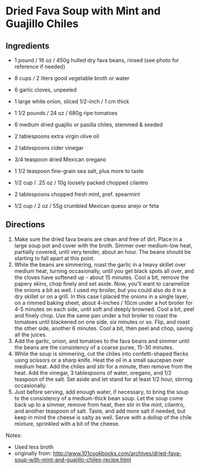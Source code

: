 Dried Fava Soup with Mint and Guajillo Chiles
==========

Ingredients
----------
 * 1 pound / 16 oz / 450g hulled dry fava beans, rinsed (see photo for reference if needed)
 * 8 cups / 2 liters good vegetable broth or water
 * 6 garlic cloves, unpeeled
 * 1 large white onion, sliced 1/2-inch / 1 cm thick
 * 1 1/2 pounds / 24 oz / 680g ripe tomatoes

 * 6 medium dried guajillo or pasilla chiles, stemmed & seeded
 * 2 tablespoons extra virgin olive oil
 * 2 tablespoons cider vinegar
 * 3/4 teaspoon dried Mexican oregano
 * 1 1/2 teaspoon fine-grain sea salt, plus more to taste
 * 1/2 cup / .25 oz / 10g loosely packed chopped cilantro
 * 2 tablespoons chopped fresh mint, pref. spearmint
 * 1/2 cup / 2 oz / 55g crumbled Mexican queso anejo or feta

Directions
----------
 1. Make sure the dried fava beans are clean and free of dirt. Place in a large soup pot and cover with the broth. Simmer over medium-low heat, partially covered, until very tender, about an hour. The beans should be starting to fall apart at this point.
 1. While the beans are simmering, roast the garlic in a heavy skillet over medium heat, turning occasionally, until you get black spots all over, and the cloves have softened up - about 15 minutes. Cool a bit, remove the papery skins, chop finely and set aside. Now, you'll want to caramelize the onions a bit as well. I used my broiler, but you could also do it in a dry skillet or on a grill. In this case I placed the onions in a single layer, on a rimmed baking sheet, about 4-inches / 10cm under a hot broiler for 4-5 minutes on each side, until soft and deeply browned. Cool a bit, peel and finely chop. Use the same pan under a hot broiler to roast the tomatoes until blackened on one side, six minutes or so. Flip, and roast the other side, another 6 minutes. Cool a bit, then peel and chop, saving all the juices.
 1. Add the garlic, onion, and tomatoes to the fava beans and simmer until the beans are the consistency of a coarse puree, 15-30 minutes.
 1. While the soup is simmering, cut the chiles into confetti-shaped flecks using scissors or a sharp knife. Heat the oil in a small saucepan over medium heat. Add the chiles and stir for a minute, then remove from the heat. Add the vinegar, 3 tablespoons of water, oregano, and 1/2 teaspoon of the salt. Set aside and let stand for at least 1/2 hour, stirring occasionally.
 1. Just before serving, add enough water, if necessary, to bring the soup to the consistency of a medium-thick bean soup. Let the soup come back up to a simmer, remove from heat, then stir in the mint, cilantro, and another teaspoon of salt. Taste, and add more salt if needed, but keep in mind the cheese is salty as well. Serve with a dollop of the chile mixture, sprinkled with a bit of the cheese. 
 
 Notes:
  * Used less broth
  * originally from: http://www.101cookbooks.com/archives/dried-fava-soup-with-mint-and-guajillo-chiles-recipe.html
 
